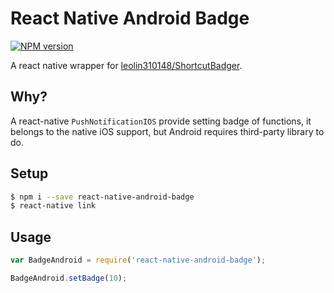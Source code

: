# React Native Android Badge

[![NPM version](http://img.shields.io/npm/v/react-native-android-badge.svg?style=flat)](https://www.npmjs.com/package/react-native-android-badge)

A react native wrapper for [leolin310148/ShortcutBadger](https://github.com/leolin310148/ShortcutBadger).

## Why?

A react-native `PushNotificationIOS` provide setting badge of functions, it belongs to the native iOS support, but Android requires third-party library to do.

## Setup

```bash
$ npm i --save react-native-android-badge
$ react-native link
```

## Usage

```js
var BadgeAndroid = require('react-native-android-badge');

BadgeAndroid.setBadge(10);
```
